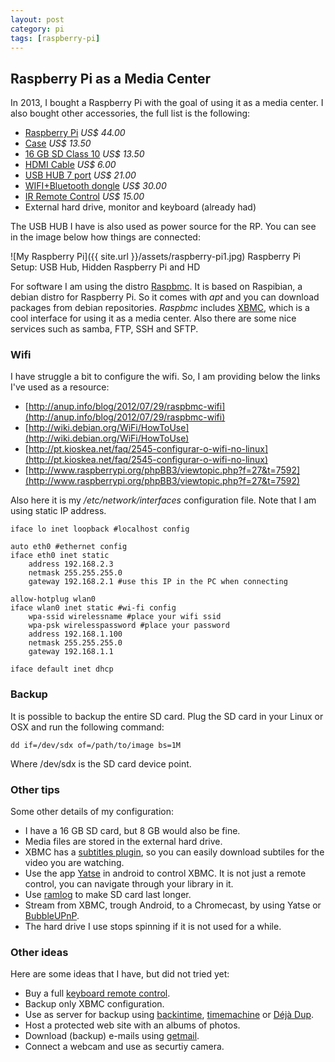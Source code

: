 ```yaml
---
layout: post
category: pi
tags: [raspberry-pi]
---
```


## Raspberry Pi as a Media Center

In 2013, I bought a Raspberry Pi with the goal of using it as a media center. I also bought other accessories, the full list is the following:

- [Raspberry Pi](http://www.amazon.com/RASPBERRY-MODEL-756-8308-Raspberry-Pi/dp/B009SQQF9C/) *US$ 44.00*
- [Case](http://www.amazon.com/SB-Raspberry-Pi-Case-Clear/dp/B008TCUXLW/) *US$ 13.50*
- [16 GB SD Class 10](http://www.amazon.com/Transcend-Class-Flash-Memory-TS8GSDHC10E/dp/B003VNKNEG/) *US$ 13.50*
- [HDMI Cable](http://www.amazon.com/AmazonBasics-High-Speed-HDMI-Cable-Meters/dp/B003L1ZYYM) *US$ 6.00*
- [USB HUB 7 port](http://www.amazon.com/Plugable-Port-Speed-Power-Adapter/dp/B003Z4G3I6/) *US$ 21.00*
- [WIFI+Bluetooth dongle](http://www.amazon.com/Cirago-Bluetooth-Speed-Adapter-BTA7300/dp/B005QUQPDA/) *US$ 30.00*
- [IR Remote Control](http://www.amazon.com/SANOXY%C2%AE-Wireless-Remote-Control-Mouse/dp/B0050PUGZE/) *US$ 15.00*
- External hard drive, monitor and keyboard (already had)


The USB HUB I have is also used as power source for the RP. You can see in the image below how things are connected:

![My Raspberry Pi]({{ site.url }}/assets/raspberry-pi1.jpg) Raspberry Pi Setup: USB Hub, Hidden Raspberry Pi and HD

For software I am using the distro [Raspbmc](http://www.raspbmc.com/download/). It is based on Raspibian, a debian distro for Raspberry Pi. So it comes with *apt* and you can download packages from debian repositories. *Raspbmc* includes [XBMC](http://xbmc.org/), which is a cool interface for using it as a media center. Also there are some nice services such as samba, FTP, SSH and SFTP.

### Wifi

I have struggle a bit to configure the wifi. So, I am providing below the links I've used as a resource:

- [http://anup.info/blog/2012/07/29/raspbmc-wifi](http://anup.info/blog/2012/07/29/raspbmc-wifi)
- [http://wiki.debian.org/WiFi/HowToUse](http://wiki.debian.org/WiFi/HowToUse)
- [http://pt.kioskea.net/faq/2545-configurar-o-wifi-no-linux](http://pt.kioskea.net/faq/2545-configurar-o-wifi-no-linux)
- [http://www.raspberrypi.org/phpBB3/viewtopic.php?f=27&t=7592](http://www.raspberrypi.org/phpBB3/viewtopic.php?f=27&t=7592)

Also here it is my */etc/network/interfaces* configuration file. Note that I am using static IP address.

    iface lo inet loopback #localhost config

    auto eth0 #ethernet config
    iface eth0 inet static
        address 192.168.2.3
        netmask 255.255.255.0
        gateway 192.168.2.1 #use this IP in the PC when connecting

    allow-hotplug wlan0
    iface wlan0 inet static #wi-fi config
        wpa-ssid wirelessname #place your wifi ssid
        wpa-psk wirelesspassword #place your password
        address 192.168.1.100
        netmask 255.255.255.0
        gateway 192.168.1.1

    iface default inet dhcp
    
### Backup

It is possible to backup the entire SD card. Plug the SD card in your Linux or OSX and run the following command:

	dd if=/dev/sdx of=/path/to/image bs=1M

Where /dev/sdx is the SD card device point.

### Other tips

Some other details of my configuration:

- I have a 16 GB SD card, but 8 GB would also be fine.
- Media files are stored in the external hard drive.
- XBMC has a [subtitles plugin](http://wiki.xbmc.org/?title=Subtitles), so you can easily download subtiles for the video you are watching.
- Use the app [Yatse](https://play.google.com/store/apps/details?id=org.leetzone.android.yatsewidgetfree) in android to control XBMC. It is not just a remote control, you can navigate through your library in it.
- Use [ramlog](http://maild.org/wordpress/?p=57) to make SD card last longer.
- Stream from XBMC, trough Android, to a Chromecast, by using Yatse or [BubbleUPnP](https://play.google.com/store/apps/details?id=com.bubblesoft.android.bubbleupnp).
- The hard drive I use stops spinning if it is not used for a while.

### Other ideas

Here are some ideas that I have, but did not tried yet:

- Buy a full [keyboard remote control](http://www.amazon.com/iPazzport-Wireless-Entertainment-Handheld-Keyboard/dp/B0093GTVNO).
- Backup only XBMC configuration.
- Use as server for backup using [backintime](http://backintime.le-web.org/), [timemachine](http://www.apple.com/support/timemachine/) or [Déjà Dup](https://launchpad.net/deja-dup).
- Host a protected web site with an albums of photos.
- Download (backup) e-mails using [getmail](http://pyropus.ca/software/getmail/).
- Connect a webcam and use as securtiy camera.
